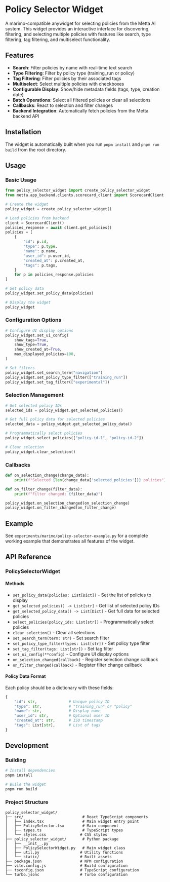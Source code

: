 # Policy Selector Widget

A marimo-compatible anywidget for selecting policies from the Metta AI system. This widget provides an interactive interface for discovering, filtering, and selecting multiple policies with features like search, type filtering, tag filtering, and multiselect functionality.

## Features

- **Search**: Filter policies by name with real-time text search
- **Type Filtering**: Filter by policy type (training_run or policy)
- **Tag Filtering**: Filter policies by their associated tags
- **Multiselect**: Select multiple policies with checkboxes
- **Configurable Display**: Show/hide metadata fields (tags, type, creation date)
- **Batch Operations**: Select all filtered policies or clear all selections
- **Callbacks**: React to selection and filter changes
- **Backend Integration**: Automatically fetch policies from the Metta backend API

## Installation

The widget is automatically built when you run `pnpm install` and `pnpm run build` from the root directory.

## Usage

### Basic Usage

```python
from policy_selector_widget import create_policy_selector_widget
from metta.app_backend.clients.scorecard_client import ScorecardClient

# Create the widget
policy_widget = create_policy_selector_widget()

# Load policies from backend
client = ScorecardClient()
policies_response = await client.get_policies()
policies = [
    {
        "id": p.id,
        "type": p.type,
        "name": p.name,
        "user_id": p.user_id,
        "created_at": p.created_at,
        "tags": p.tags,
    }
    for p in policies_response.policies
]

# Set policy data
policy_widget.set_policy_data(policies)

# Display the widget
policy_widget
```

### Configuration Options

```python
# Configure UI display options
policy_widget.set_ui_config(
    show_tags=True,
    show_type=True,
    show_created_at=True,
    max_displayed_policies=100,
)

# Set filters
policy_widget.set_search_term("navigation")
policy_widget.set_policy_type_filter(["training_run"])
policy_widget.set_tag_filter(["experimental"])
```

### Selection Management

```python
# Get selected policy IDs
selected_ids = policy_widget.get_selected_policies()

# Get full policy data for selected policies
selected_data = policy_widget.get_selected_policy_data()

# Programmatically select policies
policy_widget.select_policies(["policy-id-1", "policy-id-2"])

# Clear selection
policy_widget.clear_selection()
```

### Callbacks

```python
def on_selection_change(change_data):
    print(f"Selected {len(change_data['selected_policies'])} policies")

def on_filter_change(filter_data):
    print(f"Filter changed: {filter_data}")

policy_widget.on_selection_changed(on_selection_change)
policy_widget.on_filter_changed(on_filter_change)
```

## Example

See `experiments/marimo/policy-selector-example.py` for a complete working example that demonstrates all features of the widget.

## API Reference

### PolicySelectorWidget

#### Methods

- `set_policy_data(policies: List[Dict])` - Set the list of policies to display
- `get_selected_policies() -> List[str]` - Get list of selected policy IDs
- `get_selected_policy_data() -> List[Dict]` - Get full data for selected policies
- `select_policies(policy_ids: List[str])` - Programmatically select policies
- `clear_selection()` - Clear all selections
- `set_search_term(term: str)` - Set search filter
- `set_policy_type_filter(types: List[str])` - Set policy type filter
- `set_tag_filter(tags: List[str])` - Set tag filter
- `set_ui_config(**config)` - Configure UI display options
- `on_selection_changed(callback)` - Register selection change callback
- `on_filter_changed(callback)` - Register filter change callback

#### Policy Data Format

Each policy should be a dictionary with these fields:

```python
{
    "id": str,              # Unique policy ID
    "type": str,            # "training_run" or "policy"
    "name": str,            # Display name
    "user_id": str,         # Optional user ID
    "created_at": str,      # ISO timestamp
    "tags": List[str],      # List of tags
}
```

## Development

### Building

```bash
# Install dependencies
pnpm install

# Build the widget
pnpm run build
```

### Project Structure

```
policy_selector_widget/
├── src/                          # React TypeScript components
│   ├── index.tsx                 # Main widget entry point
│   ├── PolicySelector.tsx        # Main component
│   ├── types.ts                  # TypeScript types
│   └── styles.css               # CSS styles
├── policy_selector_widget/       # Python package
│   ├── __init__.py
│   ├── PolicySelectorWidget.py   # Main widget class
│   ├── util.py                  # Utility functions
│   └── static/                  # Built assets
├── package.json                 # NPM configuration
├── vite.config.js               # Build configuration
├── tsconfig.json                # TypeScript configuration
└── turbo.jsonc                  # Turbo configuration
```